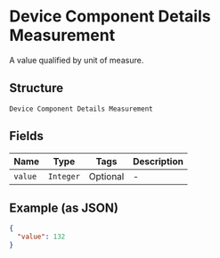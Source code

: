 
# Device Component Details Measurement

A value qualified by unit of measure.

## Structure

`Device Component Details Measurement`

## Fields

| Name | Type | Tags | Description |
|  --- | --- | --- | --- |
| `value` | `Integer` | Optional | - |

## Example (as JSON)

```json
{
  "value": 132
}
```

